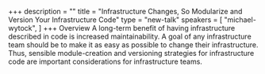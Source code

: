 +++
description = ""
title = "Infrastructure Changes, So Modularize and Version Your Infrastructure Code"
type = "new-talk"
speakers = [
        "michael-wytock",
]
+++
Overview
A long-term benefit of having infrastructure described in code is increased maintainability. A goal of any infrastructure team should be to make it as easy as possible to change their infrastructure. Thus, sensible module-creation and versioning strategies for infrastructure code are important considerations for infrastructure teams.